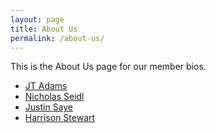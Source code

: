 ```yaml
---
layout: page
title: About Us
permalink: /about-us/
---
```


This is the About Us page for our member bios.

- [JT Adams](/team/jt-adams)  
- [Nicholas Seidl](/team/nicholas-seidl)  
- [Justin Saye](/team/justin-saye)  
- [Harrison Stewart](/team/harrison-stewart)  

